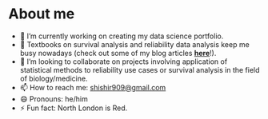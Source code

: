 # About me

- 🔭 I’m currently working on creating my data science portfolio.
- 🌱 Textbooks on survival analysis and reliability data analysis keep me busy nowadays (check out some of my blog articles [**here**](https://rpubs.com/shishir909)!). 
- 👯 I’m looking to collaborate on projects involving application of statistical methods to reliability use cases or survival analysis in the field of biology/medicine.
- 📫 How to reach me: shishir909@gmail.com
- 😄 Pronouns: he/him
- ⚡ Fun fact: North London is Red.

